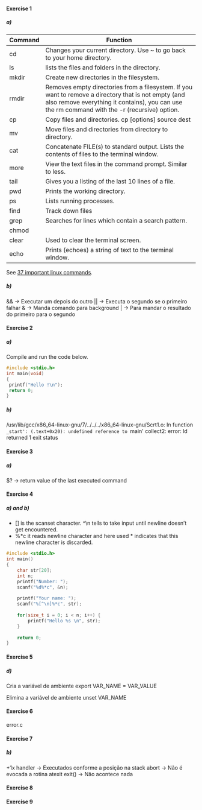 #### Exercise 1
##### a)
| Command  | Function |
|-------|------|
| cd    | Changes your current directory. Use  ~ to go back to your home directory. |
| ls    |  lists the files and folders in the directory. |
| mkdir | Create new directories in the filesystem. |
| rmdir | Removes empty directories from a filesystem. If you want to remove a directory that is not empty (and also remove everything it contains), you can use the rm command with the -r (recursive) option. |
| cp    | Copy files and directories. cp [options] source dest  |
| mv    | Move files and directories from directory to directory. |
| cat   | Concatenate FILE(s) to standard output. Lists the contents of files to the terminal window.    |
| more  | View the text files in the command prompt. Similar to less. |
| tail  | Gives you a listing of the last 10 lines of a file. |
| pwd   | Prints the working directory. |
| ps    | Lists running processes. |
| find  | Track down files |
| grep  | Searches for lines which contain a search pattern. |
| chmod | |
| clear | Used to clear the terminal screen. |
| echo  | Prints (echoes) a string of text to the terminal window.|

See [37 important linux commands](https://www.howtogeek.com/412055/37-important-linux-commands-you-should-know/).

##### b)

&& -> Executar um depois do outro
|| -> Executa o segundo se o primeiro falhar
&  -> Manda comando para background
|  -> Para mandar o resultado do primeiro para o segundo

#### Exercise 2

##### a)

Compile and run the code below.

```c
#include <stdio.h>
int main(void)
{
 printf("Hello !\n");
 return 0;
}
```

##### b)

/usr/lib/gcc/x86_64-linux-gnu/7/../../../x86_64-linux-gnu/Scrt1.o: In function `_start':
(.text+0x20): undefined reference to `main'
collect2: error: ld returned 1 exit status


#### Exercise 3

##### a) 
$? -> return value of the last executed command


#### Exercise 4

##### a) and b)

- [] is the scanset character. ^\n tells to take input until newline doesn’t get encountered.
- %*c it reads newline character and here used * indicates that this newline character is discarded.
```c
#include <stdio.h> 
int main() 
{ 
    char str[20]; 
    int n;
    printf("Number: ");
    scanf("%d%*c", &n);
    
    printf("Your name: ");
    scanf("%[^\n]%*c", str); 
   
    for(size_t i = 0; i < n; i++) {
        printf("Hello %s \n", str); 
    }
  
    return 0; 
} 
```

#### Exercise 5

##### d)

Cria a variável de ambiente
export VAR_NAME = VAR_VALUE

Elimina a variável de ambiente
unset VAR_NAME

#### Exercise 6

error.c

#### Exercise 7

##### b)

+1x handler -> Executados conforme a posição na stack
abort       -> Não é evocada a rotina atexit
exit()      -> Não acontece nada

#### Exercise 8

#### Exercise 9

